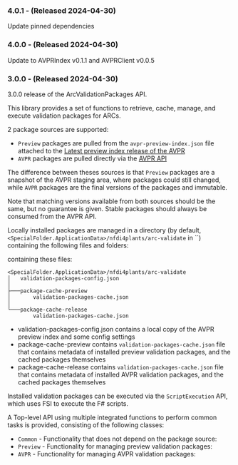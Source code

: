 ﻿### 4.0.1 - (Released 2024-04-30)

Update pinned dependencies

### 4.0.0 - (Released 2024-04-30)

Update to AVPRIndex v0.1.1 and AVPRClient v0.0.5

### 3.0.0 - (Released 2024-04-30)

3.0.0 release of the ArcValidationPackages API.

This library provides a set of functions to retrieve, cache, manage, and execute validation packages for ARCs.

2 package sources are supported: 

- `Preview` packages are pulled from the `avpr-preview-index.json` file attached to the [Latest preview index release of the AVPR](https://github.com/nfdi4plants/arc-validate-package-registry/releases/tag/preview-index) 
- `AVPR` packages are pulled directly via the [AVPR API](https://avpr.nfdi4plants.org/swagger/index.html)

The difference between theses sources is that `Preview` packages are a snapshot of the AVPR staging area, where packages could still changed, while `AVPR` packages are the final versions of the packages and immutable.

Note that matching versions available from both sources should be the same, but no guarantee is given. Stable packages should always be consumed from the AVPR API.

Locally installed packages are managed in a directory (by default, `<SpecialFolder.ApplicationData>/nfdi4plants/arc-validate` in ``) containing the following files and folders:

containing these files:

```
<SpecialFolder.ApplicationData>/nfdi4plants/arc-validate
│   validation-packages-config.json
│ 
├───package-cache-preview
│       validation-packages-cache.json
│
└───package-cache-release
        validation-packages-cache.json
```

- validation-packages-config.json contains a local copy of the AVPR preview index and some config settings
- package-cache-preview contains `validation-packages-cache.json` file that contains metadata of installed preview validation packages, and the cached packages themselves
- package-cache-release contains `validation-packages-cache.json` file that contains metadata of installed AVPR validation packages, and the cached packages themselves

Installed validation packages can be executed via the `ScriptExecution` API, which uses FSI to execute the F# scripts.

A Top-level API using multiple integrated functions to perform common tasks is provided, consisting of the following classes:

- `Common` - Functionality that does not depend on the package source:
- `Preview` - Functionality for managing preview validation packages:
- `AVPR` - Functionality for managing AVPR validation packages: